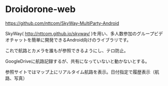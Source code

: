 # Droidorone-web

https://github.com/nttcom/SkyWay-MultiParty-Android

SkyWay( http://nttcom.github.io/skyway/ )を用い、多人数参加のグループビデオチャットを簡単に開発できるAndroid向けのライブラリです。

これで航路とカメラを誰もが参照できるようにし、テロ防止。

GoogleDriveに航路記録するが、共有になっていないと動かないとする。

参照サイトではマップ上にリアルタイム航路を表示。日付指定で履歴表示（航路、写真）
